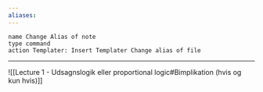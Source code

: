 ```yaml
---
aliases:
---
```


```button
name Change Alias of note
type command
action Templater: Insert Templater Change alias of file
```
---
![[Lecture 1 - Udsagnslogik eller proportional logic#Bimplikation (hvis og kun hvis)]]
